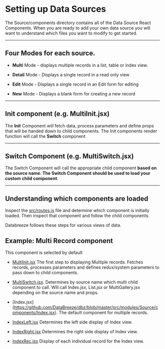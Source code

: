 # Setting up Data Sources

The Source/components directory contains all of the Data Source React Components. When you are ready to add your own data source you will want to understand which files you want to modify to get started.

----
## Four Modes for each source.

- **Multi** Mode - displays multiple records in a list, table or index view.

- **Detail** Mode - Displays a single record in a read only view

- **Edit** Mode - Displays a single record in an Edit form for editing

- **New** Mode - Displays a blank form for creating a new record

----
## Init component (e.g. MultiInit.jsx)
The **Init** Component will fetch data, process parameters and define props that will be handed down to child components. The Init components render function will call the **Switch** component 

----
## Switch Component (e.g. MultiSwitch.jsx)
The Switch Component will call the appropriate child component **based on the source name. The Switch Component should be used to load your custom child component**. 

----
## Understanding which components are loaded
Inspect the [src/routes.js](https://github.com/DataBreeze/dbz/blob/master/src/routes.jsx) file and determine which component is initially loaded. Then inspect that component and follow the child components.

Databreeze follows these steps for various views of data.

## Example: Multi Record component
This component is selected by default

- [MultiInit.jsx](https://github.com/DataBreeze/dbz/blob/master/src/modules/Source/components/MultiInit.jsx) The first step to displaying Multiple records. Fetches records, processes parameters and defines redux/system parameters to pass down to child components.

- [MultiSwitch.jsx](https://github.com/DataBreeze/dbz/blob/master/src/modules/Source/components/MultiSwitch.jsx). Determines by source name which multi child component to call. Will call Index.jsx, List.jsx or MultiGallery.jsx depending on the source name and props.

- [Index.jsx]
(https://github.com/DataBreeze/dbz/blob/master/src/modules/Source/components/Index.jsx). The default component for multiple records.

- [IndexLeft.jsx](https://github.com/DataBreeze/dbz/blob/master/src/modules/Source/components/IndexLeft.jsx) Determines the left side display of Index view.

- [IndexRight.jsx](https://github.com/DataBreeze/dbz/blob/master/src/modules/Source/components/IndexRight.jsx) Determines the right side display of Index view.

- [IndexRec.jsx](https://github.com/DataBreeze/dbz/blob/master/src/modules/Source/components/IndexRec.jsx) Display of each individual record for the Index view.
